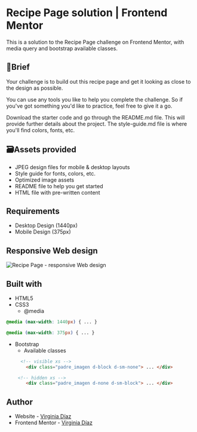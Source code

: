 # Recipe Page solution | Frontend Mentor
This is a solution to the Recipe Page challenge on Frontend Mentor, with media query and bootstrap available classes.

## 📝Brief
Your challenge is to build out this recipe page and get it looking as close to the design as possible.

You can use any tools you like to help you complete the challenge. So if you've got something you'd like to practice, feel free to give it a go.

Download the starter code and go through the README.md file. This will provide further details about the project. The style-guide.md file is where you'll find colors, fonts, etc.

## 🗃Assets provided
- JPEG design files for mobile & desktop layouts
- Style guide for fonts, colors, etc.
- Optimized image assets
- README file to help you get started
- HTML file with pre-written content

## Requirements
- Desktop Design (1440px)
- Mobile Design (375px)

## Responsive Web design
![Recipe Page - responsive Web design](/responsive.jpg)

## Built with
 - HTML5
 - CSS3
   - @media
```css
@media (max-width: 1440px) { ... }

@media (max-width: 375px) { ... }
```
- Bootstrap
  - Available classes
  ```html
    <!-- visible xs -->
      <div class="padre_imagen d-block d-sm-none"> ... </div>

   <!-- hidden xs -->
      <div class="padre_imagen d-none d-sm-block"> ... </div>           
  ```

## Author
- Website - [Virginia Díaz](https://github.com/Virginiadm)
- Frontend Mentor - [Virginia Díaz](https://www.frontendmentor.io/profile/Virginiadm)
